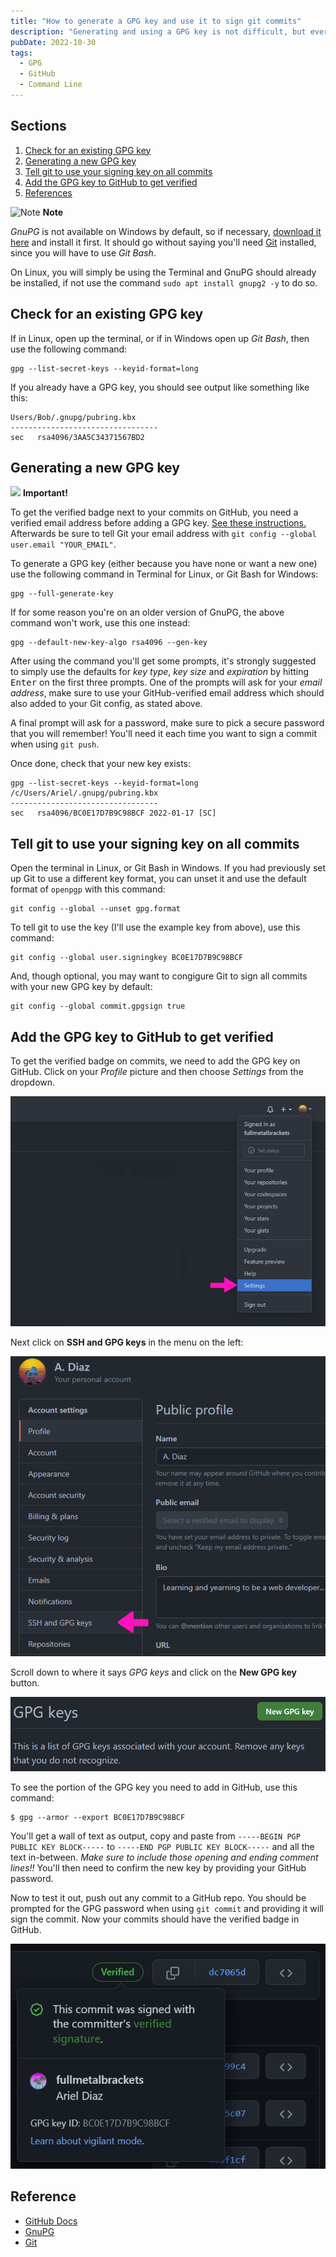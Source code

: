 ```yaml
---
title: "How to generate a GPG key and use it to sign git commits"
description: "Generating and using a GPG key is not difficult, but every time I need to remember how to do it to sign my commits from a new machine, I need to go through several pages of explanation on GitHub. So I made myself a terse and concise one-page quick guide, here it is."
pubDate: 2022-10-30
tags:
  - GPG
  - GitHub
  - Command Line
---
```


## Sections

1. [Check for an existing GPG key](#check)
2. [Generating a new GPG key](#generate)
3. [Tell git to use your signing key on all commits](#tell)
4. [Add the GPG key to GitHub to get verified](#add)
5. [References](#ref)

<div>
  <div class="note">
    <span>
      <img src="/assets/note.svg" class="note-icon" alt="Note" loading="lazy" decoding="async" />
      <b>Note</b>
    </span>
    <p>
      <em>GnuPG</em> is not available on Windows by default, so if necessary, <a href="https://www.gnupg.org/download" target="_blank">download it here</a> and install it first. It should go without saying you'll need <a href="https://git-scm.com/downloads" target="_blank">Git</a> installed, since you will have to use <em>Git Bash</em>.
    </p>
    <p>
      On Linux, you will simply be using the Terminal and GnuPG should already be installed, if not use the command <code>sudo apt install gnupg2 -y</code> to do so.
    </p>
  </div>
</div>

<div id='check' />

## Check for an existing GPG key

If in Linux, open up the terminal, or if in Windows open up _Git Bash_, then use the following command:

```shell
gpg --list-secret-keys --keyid-format=long
```

If you already have a GPG key, you should see output like something like this:

```shell
Users/Bob/.gnupg/pubring.kbx
---------------------------------
sec   rsa4096/3AA5C34371567BD2
```

<div id='generate' />

## Generating a new GPG key

<div class="alert">
  <span>
    <img src="/img/assets/alert.svg" class="alert-icon" loading="lazy" decoding="async"> <b>Important!</b>
  </span>
  <p>
    To get the verified badge next to your commits on GitHub, you need a verified email address before adding a GPG key. <a href="https://docs.github.com/en/get-started/signing-up-for-github/verifying-your-email-address" target="_blank">See these instructions.</a> Afterwards be sure to tell Git your email address with <code>git config --global user.email "YOUR_EMAIL"</code>.
  </p>
</div>

To generate a GPG key (either because you have none or want a new one) use the following command in Terminal for Linux, or Git Bash for Windows:

```shell
gpg --full-generate-key
```

If for some reason you're on an older version of GnuPG, the above command won't work, use this one instead:

```shell
gpg --default-new-key-algo rsa4096 --gen-key
```

After using the command you'll get some prompts, it's strongly suggested to simply use the defaults for _key type_, _key size_ and _expiration_ by hitting <kbd>Enter</kbd> on the first three prompts. One of the prompts will ask for your _email address_, make sure to use your GitHub-verified email address which should also added to your Git config, as stated above.

A final prompt will ask for a password, make sure to pick a secure password that you will remember! You'll need it each time you want to sign a commit when using `git push`.

Once done, check that your new key exists:

```shell
gpg --list-secret-keys --keyid-format=long
/c/Users/Ariel/.gnupg/pubring.kbx
---------------------------------
sec   rsa4096/BC0E17D7B9C98BCF 2022-01-17 [SC]
```

<div id='tell' />

## Tell git to use your signing key on all commits

Open the terminal in Linux, or Git Bash in Windows. If you had previously set up Git to use a different key format, you can unset it and use the default format of `openpgp` with this command:

```shell
git config --global --unset gpg.format
```

To tell git to use the key (I'll use the example key from above), use this command:

```shell
git config --global user.signingkey BC0E17D7B9C98BCF
```

And, though optional, you may want to congigure Git to sign all commits with your new GPG key by default:

```shell
git config --global commit.gpgsign true
```

<div id='add' />

## Add the GPG key to GitHub to get verified

To get the verified badge on commits, we need to add the GPG key on GitHub. Click on your _Profile_ picture and then choose _Settings_ from the dropdown.

[![Screenshot of GitHub with Settings selected from dropdown menu.](../../img/gh1.png)](../../img/gh1.png)

Next click on **SSH and GPG keys** in the menu on the left:

[![Screenshot of GitHub settings with SSH and GPG keys selected.](../../img/gh2.png)](../../img/gh2.png)

Scroll down to where it says _GPG keys_ and click on the **New GPG key** button.

[![Screenshot of GitHub settings where you add a GPG key.](../../img/gh-gpg1.png)](../../img/gh-gpg1.png)

To see the portion of the GPG key you need to add in GitHub, use this command:

```shell
$ gpg --armor --export BC0E17D7B9C98BCF
```

You'll get a wall of text as output, copy and paste from `-----BEGIN PGP PUBLIC KEY BLOCK-----` to `-----END PGP PUBLIC KEY BLOCK-----` and all the text in-between. _Make sure to include those opening and ending comment lines!!_ You'll then need to confirm the new key by providing your GitHub password.

Now to test it out, push out any commit to a GitHub repo. You should be prompted for the GPG password when using `git commit` and providing it will sign the commit. Now your commits should have the verified badge in GitHub.

[![Screenshot of GitHub verified badge on a signed commit.](../../img/gh-gpg2.png)](../../img/gh-gpg2.png)

<div id='ref' />

## Reference

- <a href="https://docs.github.com/en/authentication/managing-commit-signature-verification" target="_blank">GitHub Docs</a>
- <a href="https://www.gnupg.org/download" target="_blank">GnuPG</a>
- <a href="https://git-scm.com/downloads" target="_blank">Git</a>
